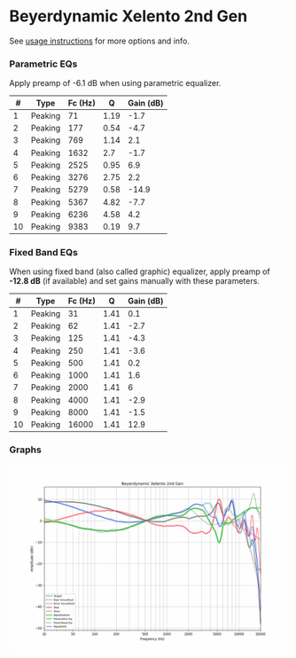 # Beyerdynamic Xelento 2nd Gen
See [usage instructions](https://github.com/jaakkopasanen/AutoEq#usage) for more options and info.

### Parametric EQs
Apply preamp of -6.1 dB when using parametric equalizer.

|   # | Type    |   Fc (Hz) |    Q |   Gain (dB) |
|-----|---------|-----------|------|-------------|
|   1 | Peaking |        71 | 1.19 |        -1.7 |
|   2 | Peaking |       177 | 0.54 |        -4.7 |
|   3 | Peaking |       769 | 1.14 |         2.1 |
|   4 | Peaking |      1632 | 2.7  |        -1.7 |
|   5 | Peaking |      2525 | 0.95 |         6.9 |
|   6 | Peaking |      3276 | 2.75 |         2.2 |
|   7 | Peaking |      5279 | 0.58 |       -14.9 |
|   8 | Peaking |      5367 | 4.82 |        -7.7 |
|   9 | Peaking |      6236 | 4.58 |         4.2 |
|  10 | Peaking |      9383 | 0.19 |         9.7 |

### Fixed Band EQs
When using fixed band (also called graphic) equalizer, apply preamp of **-12.8 dB** (if available) and set gains manually with these parameters.

|   # | Type    |   Fc (Hz) |    Q |   Gain (dB) |
|-----|---------|-----------|------|-------------|
|   1 | Peaking |        31 | 1.41 |         0.1 |
|   2 | Peaking |        62 | 1.41 |        -2.7 |
|   3 | Peaking |       125 | 1.41 |        -4.3 |
|   4 | Peaking |       250 | 1.41 |        -3.6 |
|   5 | Peaking |       500 | 1.41 |         0.2 |
|   6 | Peaking |      1000 | 1.41 |         1.6 |
|   7 | Peaking |      2000 | 1.41 |         6   |
|   8 | Peaking |      4000 | 1.41 |        -2.9 |
|   9 | Peaking |      8000 | 1.41 |        -1.5 |
|  10 | Peaking |     16000 | 1.41 |        12.9 |

### Graphs
![](./Beyerdynamic%20Xelento%202nd%20Gen.png)
